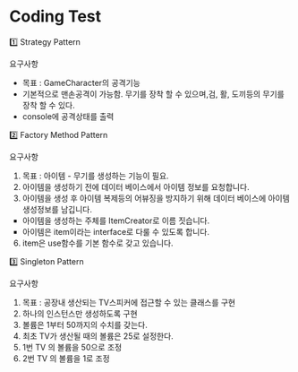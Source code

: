 
<h1>Coding Test</h1>

<p><span>1️⃣ Strategy Pattern</span></p>
<p><span>요구사항</span></p>
<ul>
    <li>
        <span>목표 : GameCharacter의 공격기능</span>
    </li>
    <li>
        <span>기본적으로 맨손공격이 가능함. 무기를 장착 할 수 있으며,검, 활, 도끼등의 무기를 장착 할 수 있다.</span>
    </li>
    <li>
        <span>console에 공격상태를 출력</span>
    </li>
</ul>

<p><span>2️⃣ Factory Method Pattern</span></p>
<p><span>요구사항</span></p>
<ul>
<li style="list-style-type: decimal">목표 : 아이템 - 무기를 생성하는 기능이 필요.</li>

<li style="list-style-type: decimal">아이템을 생성하기 전에 데이터 베이스에서 아이템 정보를 요청합니다.</li>
<li style="list-style-type: decimal">아이템을 생성 후 아이템 복제등의 어뷰징을 방지하기 위해 데이터 베이스에 아이템 생성정보를 남깁니다.</li>
<li style="list-style-type: square">아이템을 생성하는 주체를 ItemCreator로 이름 짓습니다.</li>
<li style="list-style-type: square">아이템은 item이라는 interface로 다룰 수 있도록 합니다.</li>
<li style="list-style-type: decimal">item은 use함수를 기본 함수로 갖고 있습니다.</li>
</ul>

<p><span>3️⃣ Singleton Pattern</span></p>
<p><span>요구사항</span></p>
<ul>
<li style="list-style-type: decimal">목표 : 공장내 생산되는 TV스피커에 접근할 수 있는 클래스를 구현</li>
<li style="list-style-type: decimal">하나의 인스턴스만 생성하도록 구현</li>
<li style="list-style-type: decimal">볼륨은 1부터 50까지의 수치를 갖는다.</li>
<li style="list-style-type: decimal">최초 TV가 생산될 때의 볼륨은 25로 설정한다.</li>
<li style="list-style-type: decimal">1번 TV 의 볼륨을 50으로 조정</li>
<li style="list-style-type: decimal">2번 TV 의 볼륨을 1로 조정</li>
</ul>
